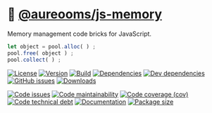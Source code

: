 :floppy_disk: [@aureooms/js-memory](https://aureooms.github.io/js-memory)
==

Memory management code bricks for JavaScript.

```js
let object = pool.alloc( ) ;
pool.free( object ) ;
pool.collect( ) ;
```

[![License](https://img.shields.io/github/license/aureooms/js-memory.svg)](https://raw.githubusercontent.com/aureooms/js-memory/main/LICENSE)
[![Version](https://img.shields.io/npm/v/@aureooms/js-memory.svg)](https://www.npmjs.org/package/@aureooms/js-memory)
[![Build](https://img.shields.io/travis/aureooms/js-memory/main.svg)](https://travis-ci.org/aureooms/js-memory/branches)
[![Dependencies](https://img.shields.io/david/aureooms/js-memory.svg)](https://david-dm.org/aureooms/js-memory)
[![Dev dependencies](https://img.shields.io/david/dev/aureooms/js-memory.svg)](https://david-dm.org/aureooms/js-memory?type=dev)
[![GitHub issues](https://img.shields.io/github/issues/aureooms/js-memory.svg)](https://github.com/aureooms/js-memory/issues)
[![Downloads](https://img.shields.io/npm/dm/@aureooms/js-memory.svg)](https://www.npmjs.org/package/@aureooms/js-memory)

[![Code issues](https://img.shields.io/codeclimate/issues/aureooms/js-memory.svg)](https://codeclimate.com/github/aureooms/js-memory/issues)
[![Code maintainability](https://img.shields.io/codeclimate/maintainability/aureooms/js-memory.svg)](https://codeclimate.com/github/aureooms/js-memory/trends/churn)
[![Code coverage (cov)](https://img.shields.io/codecov/c/gh/aureooms/js-memory/main.svg)](https://codecov.io/gh/aureooms/js-memory)
[![Code technical debt](https://img.shields.io/codeclimate/tech-debt/aureooms/js-memory.svg)](https://codeclimate.com/github/aureooms/js-memory/trends/technical_debt)
[![Documentation](https://aureooms.github.io/js-memory/badge.svg)](https://aureooms.github.io/js-memory/source.html)
[![Package size](https://img.shields.io/bundlephobia/minzip/@aureooms/js-memory)](https://bundlephobia.com/result?p=@aureooms/js-memory)

